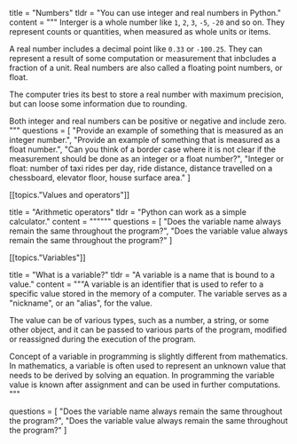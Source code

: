 title = "Numbers"
tldr = "You can use integer and real numbers in Python."
content = """
Interger is a whole number like `1`, `2`, `3`, `-5`, `-20` and so on.
They represent counts or quantities, when measured as whole units or items.

A real number includes a decimal point like `0.33` or `-100.25`.
They can represent a result of some computation or measurement that inbcludes a fraction of a unit.
Real numbers are also called a floating point numbers, or float.

The computer tries its best to store a real number with maximum precision,
but can loose some information due to rounding.

Both integer and real numbers can be positive or negative and include zero.
"""
questions = [
"Provide an example of something that is measured as an integer number.",
"Provide an example of something that is measured as a float number.",
"Can you think of a border case where it is not clear if the measurement should be done as an integer or a float number?",
"Integer or float: number of taxi rides per day, ride distance, distance travelled on a chessboard, elevator floor, house surface area."
]

[[topics."Values and operators"]]

title = "Arithmetic operators"
tldr = "Python can work as a simple calculator."
content = """"""
questions = [
"Does the variable name always remain the same throughout the program?",
"Does the variable value always remain the same throughout the program?"
]

[[topics."Variables"]]

title = "What is a variable?"
tldr = "A variable is a name that is bound to a value."
content = """A variable is an identifier that is used to refer to a specific value
stored in the memory of a computer.
The variable serves as a "nickname", or an "alias", for the value.

The value can be of various types, such as a number, a string, or some other object,
and it can be passed to various parts of the program, modified or reassigned
during the execution of the program.

Concept of a variable in programming is slightly different from mathematics.
In mathematics, a variable is often used to represent an unknown value that needs to be derived by solving an equation.
In programming the variable value is known after assignment and can be used in further computations.
"""

questions = [
"Does the variable name always remain the same throughout the program?",
"Does the variable value always remain the same throughout the program?"
]
